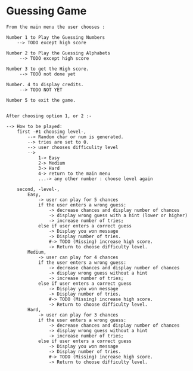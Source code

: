# Guessing Game

    From the main menu the user chooses :
    
    Number 1 to Play the Guessing Numbers
        --> TODO except high score 
    
    Number 2 to Play the Guessing Alphabets
         --> TODO except high score 

    Number 3 to get the High score.
         --> TODO not done yet

    Number. 4 to display credits.
         --> TODO NOT YET 

    Number 5 to exit the game. 
        

    After choosing option 1, or 2 :- 

    --> How to be played: 
        first -#1 choosing level-,
            --> Random char or num is generated.
            --> tries are set to 0. 
            --> user chooses difficulity level 
            --> 
                1-> Easy 
                2-> Medium
                3-> Hard 
                4-> return to the main menu
                ...-> any other number : choose level again
        
        second, -level-,
            Easy, 
                -> user can play for 5 chances
                if the user enters a wrong guess: 
                    -> decrease chances and display number of chances 
                    -> display wrong guess with a hint (lower or higher)
                    -> increase number of tries; 
                else if user enters a correct guess
                    -> Display you won message  
                    -> Display number of tries. 
                    #-> TODO (Missing) increase high score. 
                    -> Return to choose difficulty level. 
            Medium, 
                -> user can play for 4 chances
                if the user enters a wrong guess: 
                    -> decrease chances and display number of chances 
                    -> display wrong guess without a hint
                    -> increase number of tries; 
                else if user enters a correct guess
                    -> Display you won message  
                    -> Display number of tries. 
                    #-> TODO (Missing) increase high score. 
                    -> Return to choose difficulty level. 
            Hard, 
                -> user can play for 3 chances
                if the user enters a wrong guess: 
                    -> decrease chances and display number of chances 
                    -> display wrong guess without a hint
                    -> increase number of tries; 
                else if user enters a correct guess
                    -> Display you won message  
                    -> Display number of tries. 
                    #-> TODO (Missing) increase high score. 
                    -> Return to choose difficulty level. 